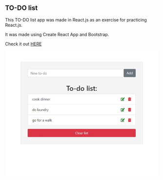 ## TO-DO list

This TO-DO list app was made in React.js as an exercise for practicing React.js.

It was made using Create React App and Bootstrap.

Check it out [HERE](https://laughing-jang-84d103.netlify.app/)

![todo screen](https://github.com/annayeva/TO-DO-list-React.js-/blob/master/app-screenshot.JPG?raw=true)


